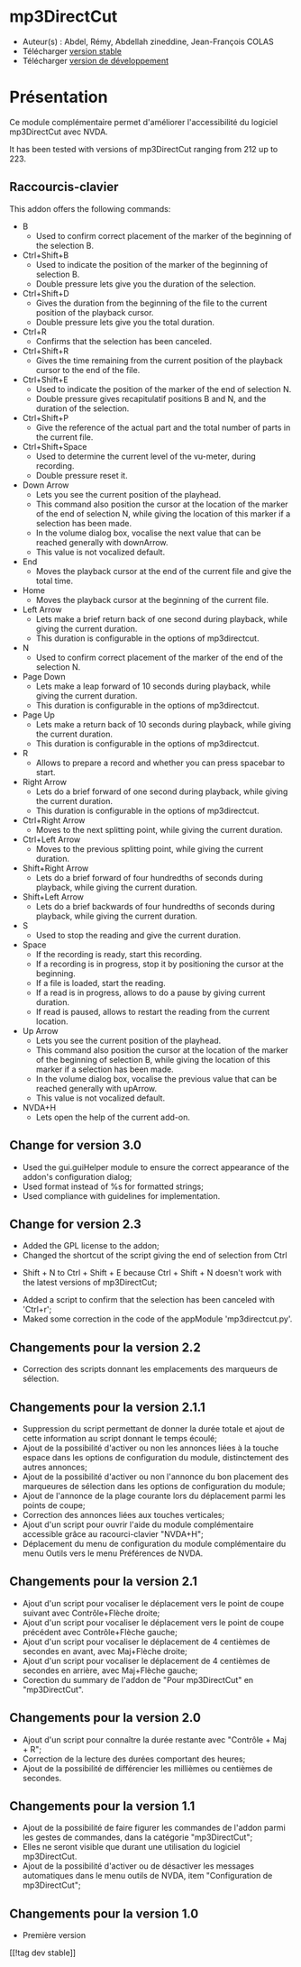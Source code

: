 # mp3DirectCut #

*	 Auteur(s) : Abdel, Rémy, Abdellah zineddine, Jean-François COLAS
*	 Télécharger [version stable][1]
*	 Télécharger [version de développement][2]

# Présentation #

Ce module complémentaire permet d'améliorer l'accessibilité du logiciel
mp3DirectCut avec NVDA.

It has been tested with versions of mp3DirectCut ranging from 212 up to 223.

## Raccourcis-clavier ##

This addon offers the following commands:

*	B
	*	Used to confirm correct placement of the marker of the beginning of the selection B.
*	Ctrl+Shift+B
	*	Used to indicate the position of the marker of the beginning of selection B.
	*	Double pressure lets give you the duration of the selection.
*	Ctrl+Shift+D
	*	Gives the duration from the beginning of the file to the current position of the playback cursor.
	*	Double pressure lets give you the total duration.
*	Ctrl+R
	*	Confirms that the selection has been canceled.
*	Ctrl+Shift+R
	*	Gives the time remaining from the current position of the playback cursor to the end of the file.
*	Ctrl+Shift+E
	*	Used to indicate the position of the marker of the end of selection N.
	*	Double pressure gives recapitulatif positions B and N, and the duration of the selection.
*	Ctrl+Shift+P
	*	Give the reference of the actual part and the total number of parts in the current file.
*	Ctrl+Shift+Space
	*	Used to determine the current level of the vu-meter, during recording.
	*	Double pressure reset it.
*	Down Arrow
	*	Lets you see the current position of the playhead.
	*	This command also position the cursor at the location of the marker of the end of selection N, while giving the location of this marker if a selection has been made.
	*	In the volume dialog box, vocalise the next value that can be reached generally with downArrow.
	*	This value is not vocalized default.
*	End
	*	Moves the playback cursor at the end of the current file and give the total time.
*	Home
	*	Moves the playback cursor at the beginning of the current file.
*	Left Arrow
	*	Lets make a brief return back of one second during playback, while giving the current duration.
	*	This duration is configurable in the options of mp3directcut.
*	N
	*	Used to confirm correct placement of the marker of the end of the selection N.
*	Page Down
	*	Lets make a leap forward of 10 seconds during playback, while giving the current duration.
	*	This duration is configurable in the options of mp3directcut.
*	Page Up
	*	Lets make a return back of 10 seconds during playback, while giving the current duration.
	*	This duration is configurable in the options of mp3directcut.
*	R
	*	Allows to prepare a record and whether you can press spacebar to start.
*	Right Arrow
	*	Lets do a brief forward of one second during playback, while giving the current duration.
	*	This duration is configurable in the options of mp3directcut.
*	Ctrl+Right Arrow
	*	Moves to the next splitting point, while giving the current duration.
*	Ctrl+Left Arrow
	*	Moves to the previous splitting point, while giving the current duration.
*	Shift+Right Arrow
	*	Lets do a brief forward of four hundredths of seconds during playback, while giving the current duration.
*	Shift+Left Arrow
	*	Lets do a brief backwards of four hundredths of seconds during playback, while giving the current duration. 
*	S
	*	Used to stop the reading and give the current duration.
*	Space
	*	If the recording is ready, start this recording.
	*	If a recording is in progress, stop it by positioning the cursor at the beginning.
	*	If a file is loaded, start the reading.
	*	If a read is in progress, allows to do a pause by giving current duration.
	*	If read is paused, allows to restart the reading from the current location.
*	Up Arrow
	*	Lets you see the current position of the playhead.
	*	This command also position the cursor at the location of the marker of the beginning of selection B, while giving the location of this marker if a selection has been made.
	*	In the volume dialog box, vocalise the previous value that can be reached generally with upArrow.
	*	This value is not vocalized default.
*	NVDA+H
	*	Lets open the help of the current add-on.

## Change for version 3.0 ##

*	 Used the gui.guiHelper module to ensure the correct appearance of the
   addon's configuration dialog;
*	 Used format instead of %s for formatted strings;
*	 Used compliance with guidelines for implementation.

## Change for version 2.3 ##

*	 Added the GPL license to the addon;
*	 Changed the shortcut of the script giving the end of selection from Ctrl
   + Shift + N to Ctrl + Shift + E because Ctrl + Shift + N doesn't work
   with the latest versions of mp3DirectCut;
*	 Added a script to confirm that the selection has been canceled with
   'Ctrl+r';
*	 Maked some correction in the code of the appModule 'mp3directcut.py'.

## Changements pour la version 2.2 ##

*	 Correction des scripts donnant les emplacements des marqueurs de
   sélection.

## Changements pour la version 2.1.1 ##

*	 Suppression du script permettant de donner la durée totale et ajout de
   cette information au script donnant le temps écoulé;
*	 Ajout de la possibilité d'activer ou non les annonces liées à la touche
   espace dans les options de configuration du module, distinctement des
   autres annonces;
*	 Ajout de la possibilité d'activer ou non l'annonce du bon placement des
   marqueures de sélection dans les options de configuration du module;
*	 Ajout de l'annonce de la plage courante lors du déplacement parmi les
   points de coupe;
*	 Correction des annonces liées aux touches verticales;
*	 Ajout d'un script pour ouvrir l'aide du module complémentaire accessible
   grâce au racourci-clavier "NVDA+H";
*	 Déplacement du menu de configuration du module complémentaire du menu
   Outils vers le menu Préférences de NVDA.

## Changements pour la version 2.1 ##

*	 Ajout d'un script pour vocaliser le déplacement vers le point de coupe
   suivant avec Contrôle+Flèche droite;
*	 Ajout d'un script pour vocaliser le déplacement vers le point de coupe
   précédent avec Contrôle+Flèche gauche;
*	 Ajout d'un script pour vocaliser le déplacement de 4 centièmes de
   secondes en avant, avec Maj+Flèche droite;
*	 Ajout d'un script pour vocaliser le déplacement de 4 centièmes de
   secondes en arrière, avec Maj+Flèche gauche;
*	 Corection du summary de l'addon de "Pour mp3DirectCut" en "mp3DirectCut".

## Changements pour la version 2.0 ##

*	 Ajout d'un script pour connaître la durée restante avec "Contrôle + Maj +
   R";
*	 Correction de la lecture des durées comportant des heures;
*	 Ajout de la possibilité de différencier les millièmes ou centièmes de
   secondes.

## Changements pour la version 1.1 ##

*	 Ajout de la possibilité de faire figurer les commandes de l'addon parmi les gestes de commandes, dans la catégorie "mp3DirectCut";
*	 Elles ne seront visible que durant une utilisation du logiciel mp3DirectCut.
*	 Ajout de la possibilité d'activer ou de désactiver les messages automatiques dans le menu outils de NVDA, item "Configuration de mp3DirectCut";

## Changements pour la version 1.0 ##

*	 Première version

[[!tag dev stable]]

[1]: https://addons.nvda-project.org/files/get.php?file=mp3dc

[2]: https://addons.nvda-project.org/files/get.php?file=mp3dc-dev
